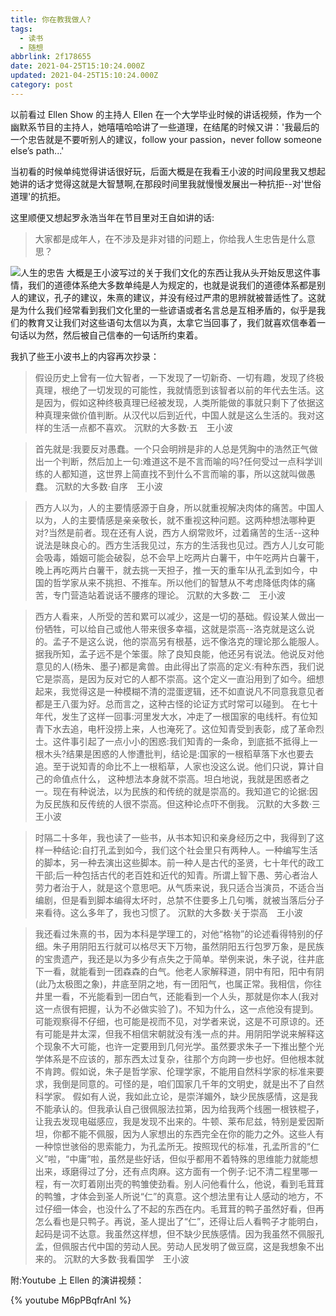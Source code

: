 ```yaml
---
title: 你在教我做人?
tags:
  - 读书
  - 随想
abbrlink: 2f178655
date: 2021-04-25T15:10:24.000Z
updated: 2021-04-25T15:10:24.000Z
category: post
---
```


以前看过 Ellen Show 的主持人 Ellen 在一个大学毕业时候的讲话视频，作为一个幽默系节目的主持人，她嘻嘻哈哈讲了一些道理，在结尾的时候又讲：'我最后的一个忠告就是不要听别人的建议，follow your passion，never follow someone else’s path...'

<!--more-->

当初看的时候单纯觉得讲话很好玩，后面大概是在我看王小波的时间段里我又想起她讲的话才觉得这就是大智慧啊,在那段时间里我就慢慢发展出一种抗拒--对'世俗道理'的抗拒。

这里顺便又想起罗永浩当年在节目里对王自如讲的话:

> 大家都是成年人，在不涉及是非对错的问题上，你给我人生忠告是什么意思？

![人生的忠告](/blog_images/罗永浩-人生的忠告.png)
大概是王小波写过的关于我们文化的东西让我从头开始反思这件事情，我们的道德体系绝大多数单纯是人为规定的，也就是说我们的道德体系都是别人的建议，孔子的建议，朱熹的建议，并没有经过严肃的思辨就被普适性了。这就是为什么我们经常看到我们文化里的一些谚语或者名言总是互相矛盾的，似乎是我们的教育又让我们对这些语句太信以为真，太拿它当回事了，我们就喜欢信奉着一句话以为然，然后被自己信奉的一句话所约束着。

我扒了些王小波书上的内容再次抄录：

> 假设历史上曾有一位大智者，一下发现了一切新奇、一切有趣，发现了终极真理，根绝了一切发现的可能性，我就情愿到该智者以前的年代去生活。这是因为，假如这种终极真理已经被发现，人类所能做的事就只剩下了依据这种真理来做价值判断。从汉代以后到近代，中国人就是这么生活的。我对这样的生活一点都不喜欢。
> 沉默的大多数·五　王小波

> 首先就是:我要反对愚蠢。一个只会明辨是非的人总是凭胸中的浩然正气做出一个判断，然后加上一句:难道这不是不言而喻的吗?任何受过一点科学训练的人都知道，这世界上简直找不到什么不言而喻的事，所以这就叫做愚蠢。
> 沉默的大多数·自序　王小波

> 西方人以为，人的主要情感源于自身，所以就重视解决肉体的痛苦。中国人以为，人的主要情感是亲亲敬长，就不重视这种问题。这两种想法哪种更对?当然是前者。现在还有人说，西方人纲常败坏，过着痛苦的生活--这种说法是昧良心的。西方生活我见过，东方的生活我也见过。西方人儿女可能会吸毒，婚姻可能会破裂，总不会早上吃两片白薯干，中午吃两片白薯干，晚上再吃两片白薯干，就去挑一天担子，推一天的重车!从孔孟到如今，中国的哲学家从来不挑担、不推车。所以他们的智慧从不考虑降低肉体的痛苦，专门营造站着说话不腰疼的理论。
> 沉默的大多数·二　王小波

> 西方人看来，人所受的苦和累可以减少，这是一切的基础。假设某人做出一份牺牲，可以给自己或他人带来很多幸福，这就是崇高--洛克就是这么说的。孟子不是这么说，他的崇高另有根基，远不像洛克的理论那么能服人。据我所知，孟子远不是个笨蛋。除了良知良能，他还另有说法。他说反对他意见的人(杨朱、墨子)都是禽兽。由此得出了崇高的定义:有种东西，我们说它是崇高，是因为反对它的人都不崇高。这个定义一直沿用到了如今。细想起来，我觉得这是一种模糊不清的混蛋逻辑，还不如直说凡不同意我意见者都是王八蛋为好。总而言之，这种古怪的论证方式时常可以碰到。
> 在七十年代，发生了这样一回事:河里发大水，冲走了一根国家的电线杆。有位知青下水去追，电杆没捞上来，人也淹死了。这位知青受到表彰，成了革命烈士。这件事引起了一点小小的困惑:我们知青的一条命，到底抵不抵得上一根木头?结果是困惑的人惨遭批判，结论是:国家的一根稻草落下水也要去追。至于说知青的命比不上一根稻草，人家也没这么说。他们只说，算计自己的命值点什么， 这种想法本身就不崇高。坦白地说，我就是困惑者之一。现在有种说法，以为民族的和传统的就是崇高的。我知道它的论据:因为反民族和反传统的人很不崇高。但这种论点吓不倒我。
> 沉默的大多数·三　王小波

> 时隔二十多年，我也读了一些书，从书本知识和亲身经历之中，我得到了这样一种结论:自打孔孟到如今，我们这个社会里只有两种人。一种编写生活的脚本，另一种去演出这些脚本。前一种人是古代的圣贤，七十年代的政工干部;后一种包括古代的老百姓和近代的知青。所谓上智下愚、劳心者治人劳力者治于人，就是这个意思吧。从气质来说，我只适合当演员，不适合当编剧，但是看到脚本编得太坏时，总禁不住要多上几句嘴，就被当落后分子来看待。这么多年了，我也习惯了。
> 沉默的大多数·关于崇高　王小波

> 我还看过朱熹的书，因为本科是学理工的，对他“格物”的论述看得特别的仔细。朱子用阴阳五行就可以格尽天下万物，虽然阴阳五行包罗万象，是民族的宝贵遗产，我还是以为多少有点失之于简单。举例来说，朱子说，往井底下一看，就能看到一团森森的白气。他老人家解释道，阴中有阳，阳中有阴(此乃太极图之象)，井底至阴之地，有一团阳气，也属正常。我相信，你往井里一看，不光能看到一团白气，还能看到一个人头，那就是你本人(我对这一点很有把握，认为不必做实验了)。不知为什么，这一点他没有提到。可能观察得不仔细，也可能是视而不见，对学者来说，这是不可原谅的。还有可能是井太深，但我不相信宋朝就没有浅一点的井。用阴阳学说来解释这个现象不大可能，也许一定要用到几何光学。虽然要求朱子一下推出整个光学体系是不应该的，那东西太过复杂，往那个方向跨一步也好。但他根本就不肯跨。假如说，朱子是哲学家、伦理学家，不能用自然科学家的标准来要求，我倒是同意的。可怪的是，咱们国家几千年的文明史，就是出不了自然科学家。
> 假如有人说，我如此立论，是崇洋媚外，缺少民族感情，这是我不能承认的。但我承认自己很佩服法拉第，因为给我两个线圈一根铁棍子，让我去发现电磁感应，我是发现不出来的。牛顿、莱布尼兹，特别是爱因斯坦，你都不能不佩服，因为人家想出的东西完全在你的能力之外。这些人有一种惊世骇俗的思索能力，为孔孟所无。按照现代的标准，孔孟所言的“仁义”啦，“中庸”啦，虽然是些好话，但似乎都用不着特殊的思维能力就能想出来，琢磨得过了分，还有点肉麻。这方面有一个例子:记不清二程里哪一程，有一次盯着刚出壳的鸭雏使劲看。别人问他看什么，他说，看到毛茸茸的鸭雏，才体会到圣人所说“仁”的真意。这个想法里有让人感动的地方，不过仔细一体会，也没什么了不起的东西在内。毛茸茸的鸭子虽然好看，但再怎么看也是只鸭子。再说，圣人提出了“仁”，还得让后人看鸭子才能明白，起码是词不达意。我虽然这样想，但不缺少民族感情。因为我虽然不佩服孔孟，但佩服古代中国的劳动人民。劳动人民发明了做豆腐，这是我想象不出来的。
> 沉默的大多数·我看国学　王小波

附:Youtube 上 Ellen 的演讲视频：

{% youtube M6pPBqfrAnI %}
